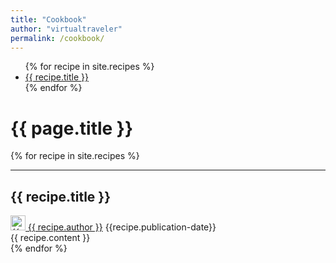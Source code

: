 ```yaml
---
title: "Cookbook" 
author: "virtualtraveler"
permalink: /cookbook/
---
```


<div class="article-index">
    <ul>
        {% for recipe in site.recipes %}
            <li>
                <a href="#{{ recipe.label-id }}">{{ recipe.title }}</a>
            </li>
        {% endfor %}
    </ul>
</div>


# {{ page.title }}

{% for recipe in site.recipes %}
<article>
    <hr>
    <h2 id="{{recipe.label-id}}">{{ recipe.title }}</h2>
    <div class="article-meta">
        <a href="{{ page.github-url }}{{ recipe.author }}" class="post-author">
        <img src="{{ page.github-url }}{{ recipe.author }}.png" class="avatar" alt="{{ recipe.author }} avatar" width="24" height="24">
        {{ recipe.author }}</a>	
        <span class="date">{{recipe.publication-date}}</span>
    </div>
    <div class="article-content">
        {{ recipe.content }}
    </div>
</article>
{% endfor %}
